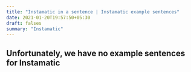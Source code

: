 ```yaml
---
title: "Instamatic in a sentence | Instamatic example sentences"
date: 2021-01-20T19:57:50+05:30
draft: falses
summary: "Instamatic"
---
```

## Unfortunately, we have no example sentences for Instamatic                 
